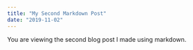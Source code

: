 ```yaml
---
title: "My Second Markdown Post"
date: "2019-11-02"
---
```


You are viewing the second blog post I made using markdown.